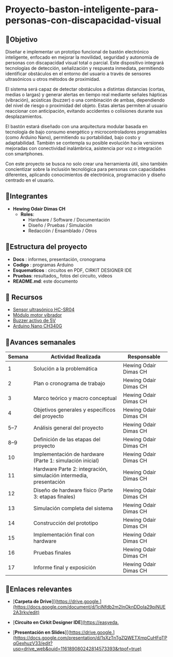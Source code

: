 # Proyecto-baston-inteligente-para-personas-con-discapacidad-visual

## 🎯Objetivo
Diseñar e implementar un prototipo funcional de bastón electrónico inteligente, enfocado en mejorar la movilidad, seguridad y autonomía de personas con discapacidad visual total o parcial. Este dispositivo integrará tecnologías de detección, señalización y respuesta inmediata, permitiendo identificar obstáculos en el entorno del usuario a través de sensores ultrasónicos u otros métodos de proximidad.

El sistema será capaz de detectar obstáculos a distintas distancias (cortas, medias o largas) y generar alertas en tiempo real mediante señales hápticas (vibración), acústicas (buzzer) o una combinación de ambas, dependiendo del nivel de riesgo o proximidad del objeto. Estas alertas permiten al usuario reaccionar con anticipación, evitando accidentes o colisiones durante sus desplazamientos.

El bastón estará diseñado con una arquitectura modular basada en tecnología de bajo consumo energético y microcontroladores programables (como Arduino Nano), permitiendo su portabilidad, bajo costo y adaptabilidad. También se contempla su posible evolución hacia versiones mejoradas con conectividad inalámbrica, asistencia por voz o integración con smartphones.

Con este proyecto se busca no solo crear una herramienta útil, sino también concientizar sobre la inclusión tecnológica para personas con capacidades diferentes, aplicando conocimientos de electrónica, programación y diseño centrado en el usuario.

## 👥Integrantes
- **Hewing Odair Dimas CH**  
  - **Roles**:  
    - Hardware / Software / Documentación  
    - Diseño / Pruebas / Simulación  
    - Redacción / Ensamblado / Otros

## 📁Estructura del proyecto
- **Docs** : informes, presentación, cronograma
- **Codigo** : programas Arduino 
- **Esquematicos** : circuitos en PDF, CIRKIT DESIGNER IDE
- **Pruebas**: resultados,, fotos del circuito, videos
- **README.md**: este documento
  
## 🔧 Recursos
- [Sensor ultrasónico HC-SR04](https://naylampmechatronics.com/sensores-proximidad/10-sensor-ultrasonido-hc-sr04.html)  
- [Módulo motor vibrador](https://mecatronica.saisac.pe/producto/modulo-motor-vibrador-pwm/)  
- [Buzzer activo de 5V](https://www.electromania.pe/producto/buzzer-activo-de-5v/)  
- [Arduino Nano CH340G](https://naylampmechatronics.com/ardusystem-tarjetas/88-arduboard-nano-ch340g-mini-usb.html)


## 📅Avances semanales
| Semana | Actividad Realizada                                     | Responsable             |
|--------|----------------------------------------------------------|-------------------------|
| 1      | Solución a la problemática                              | Hewing Odair Dimas CH   |
| 2      | Plan o cronograma de trabajo                            | Hewing Odair Dimas CH   |
| 3      | Marco teórico y macro conceptual                        | Hewing Odair Dimas CH   |
| 4      | Objetivos generales y específicos del proyecto          | Hewing Odair Dimas CH   |
| 5–7    | Análisis general del proyecto                           | Hewing Odair Dimas CH   |
| 8–9    | Definición de las etapas del proyecto                   | Hewing Odair Dimas CH   |
| 10     | Implementación de hardware (Parte 1: simulación inicial)| Hewing Odair Dimas CH   |
| 11     | Hardware Parte 2: integración, simulación intermedia, presentación | Hewing Odair Dimas CH |
| 12     | Diseño de hardware físico (Parte 3: etapas finales)     | Hewing Odair Dimas CH   |
| 13     | Simulación completa del sistema                         | Hewing Odair Dimas CH   |
| 14     | Construcción del prototipo                              | Hewing Odair Dimas CH   |
| 15     | Implementación final con hardware                       | Hewing Odair Dimas CH   |
| 16     | Pruebas finales                                          | Hewing Odair Dimas CH   |
| 17     | Informe final y exposición                              | Hewing Odair Dimas CH   |

## 🔗Enlaces relevantes

- [**Carpeta de Drive**][(https://drive.google.](https://docs.google.com/document/d/1cjNfdb2m2InOknDDoIa29piNUE2A3rkv/edit)

- [**Circuito en Cirkit Designer IDE**][(https://easyeda.](https://app.cirkitdesigner.com/project/67272e73-9a4e-40c8-9393-b1d8ad5ef423)

- [**Presentación en Slides**][(https://drive.google.](https://docs.google.com/presentation/d/1sXzTnTgZQWETXmpCuHFqTPqGexhuzV33/edit?usp=drive_web&ouid=116189080242814573393&rtpof=true)  
